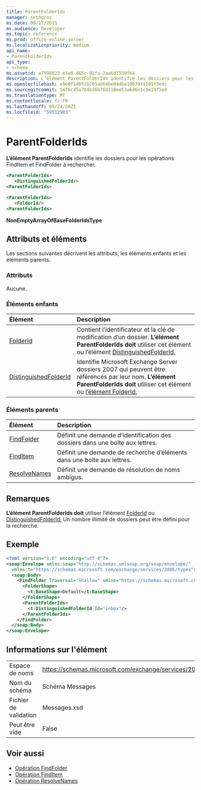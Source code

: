 ```yaml
---
title: ParentFolderIds
manager: sethgros
ms.date: 09/17/2015
ms.audience: Developer
ms.topic: reference
ms.prod: office-online-server
ms.localizationpriority: medium
api_name:
- ParentFolderIds
api_type:
- schema
ms.assetid: e7998023-e5e0-465c-91fa-2aa6d1559f64
description: L’élément ParentFolderIds identifie les dossiers pour les opérations FindItem et FindFolder à rechercher.
ms.openlocfilehash: e9e0f14651b205ad64be04dbe1d0707a109f3edc
ms.sourcegitcommit: 54f6cd5a704b36b76d110ee53a6d6c1c3e15f5a9
ms.translationtype: MT
ms.contentlocale: fr-FR
ms.lasthandoff: 09/24/2021
ms.locfileid: "59512903"
---
```

# <a name="parentfolderids"></a>ParentFolderIds

**L’élément ParentFolderIds** identifie les dossiers pour les opérations FindItem et FindFolder à rechercher. 
  
```xml
<ParentFolderIds>
   <DistinguishedFolderId/>
<ParentFolderIds>
```

```xml
<ParentFolderIds>
   <FolderId/> 
<ParentFolderIds>
```

**NonEmptyArrayOfBaseFolderIdsType**

## <a name="attributes-and-elements"></a>Attributs et éléments

Les sections suivantes décrivent les attributs, les éléments enfants et les éléments parents.
  
### <a name="attributes"></a>Attributs

Aucune.
  
### <a name="child-elements"></a>Éléments enfants

|**Élément**|**Description**|
|:-----|:-----|
|[FolderId](folderid.md) <br/> |Contient l’identificateur et la clé de modification d’un dossier. **L’élément ParentFolderIds doit** utiliser cet élément ou l’élément [DistinguishedFolderId.](distinguishedfolderid.md)  <br/> |
|[DistinguishedFolderId](distinguishedfolderid.md) <br/> |Identifie Microsoft Exchange Server dossiers 2007 qui peuvent être référencés par leur nom. **L’élément ParentFolderIds doit** utiliser cet élément ou [l’élément FolderId.](folderid.md)  <br/> |
   
### <a name="parent-elements"></a>Éléments parents

|**Élément**|**Description**|
|:-----|:-----|
|[FindFolder](findfolder.md) <br/> |Définit une demande d’identification des dossiers dans une boîte aux lettres.  <br/> |
|[FindItem](finditem.md) <br/> |Définit une demande de recherche d’éléments dans une boîte aux lettres.  <br/> |
|[ResolveNames](resolvenames.md) <br/> |Définit une demande de résolution de noms ambigus.  <br/> |
   
## <a name="remarks"></a>Remarques

**L’élément ParentFolderIds doit** utiliser l’élément [FolderId](folderid.md) ou [DistinguishedFolderId.](distinguishedfolderid.md) Un nombre illimité de dossiers peut être défini pour la recherche. 
  
## <a name="example"></a>Exemple

```XML
<?xml version="1.0" encoding="utf-8"?>
<soap:Envelope xmlns:soap="http://schemas.xmlsoap.org/soap/envelope/"
  xmlns:t="https://schemas.microsoft.com/exchange/services/2006/types">
  <soap:Body>
    <FindFolder Traversal="Shallow" xmlns="https://schemas.microsoft.com/exchange/services/2006/messages">
      <FolderShape>
        <t:BaseShape>Default</t:BaseShape>
      </FolderShape>
      <ParentFolderIds>
        <t:DistinguishedFolderId Id="inbox"/>
      </ParentFolderIds>
    </FindFolder>
  </soap:Body>
</soap:Envelope>
```

## <a name="element-information"></a>Informations sur l'élément

|||
|:-----|:-----|
|Espace de noms  <br/> |https://schemas.microsoft.com/exchange/services/2006/messages  <br/> |
|Nom du schéma  <br/> |Schéma Messages  <br/> |
|Fichier de validation  <br/> |Messages.xsd  <br/> |
|Peut être vide  <br/> |False  <br/> |
   
## <a name="see-also"></a>Voir aussi

- [Opération FindFolder](findfolder-operation.md)  
- [Opération FindItem](finditem-operation.md) 
- [Opération ResolveNames](resolvenames-operation.md)

